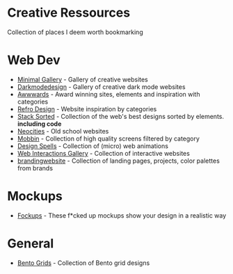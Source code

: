 # Creative Ressources
Collection of places I deem worth bookmarking

# Web Dev
- [Minimal Gallery](https://www.minimal.gallery) - Gallery of creative websites
- [Darkmodedesign](https://www.darkmodedesign.com/) - Gallery of creative dark mode websites
- [Awwwards](https://www.awwwards.com/) - Award winning sites, elements and inspiration with categories
- [Refro Design](https://refero.design/) - Website inspiration by categories
- [Stack Sorted](https://stacksorted.com/) - Collection of the web's best designs sorted by elements. **including code**
- [Neocities](https://neocities.org/browse) - Old school websites
- [Mobbin](https://mobbin.com) - Collection of high quality screens filtered by category
- [Design Spells](https://www.designspells.com) - Collection of (micro) web animations
- [Web Interactions Gallery](https://www.webinteractions.gallery) - Collection of interactive websites
- [brandingwebsite](https://www.brandingwebsite.com) - Collection of landing pages, projects, color palettes from brands

# Mockups
- [Fockups](https://fockups.com) - These f*cked up mockups show your design in a realistic way


  
# General
- [Bento Grids](https://bentogrids.com) - Collection of Bento grid designs

